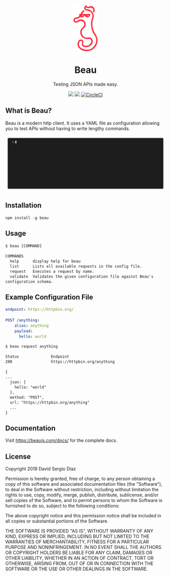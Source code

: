 <div align="center">
    <img src="media/beau.png" height="144" alt="Beau's Logo is a Seahorse" />
</div>

<h1 align="center">Beau</h1>
<p align="center">Testing JSON APIs made easy.</p>
<p align="center">
    <a href="https://codeclimate.com/github/Seich/Beau/maintainability"><img src="https://api.codeclimate.com/v1/badges/bc2de4d71893d6a2d18b/maintainability" /></a>
    <a href="https://codeclimate.com/github/Seich/Beau/test_coverage"><img src="https://api.codeclimate.com/v1/badges/bc2de4d71893d6a2d18b/test_coverage" /></a>
    <a href="https://circleci.com/gh/Seich/Beau/tree/master"><img src="https://circleci.com/gh/Seich/Beau/tree/master.svg?style=svg" alt="CircleCI"></a>
</p>

## What is Beau?

Beau is a modern http client. It uses a YAML file as configuration allowing you
to test APIs without having to write lengthy commands.

<div align="center">
    <img src="media/usage.gif" alt="A gif showing how beau works." />
</div>

## Installation

    npm install -g beau

## Usage

    $ beau [COMMAND]

    COMMANDS
      help      display help for beau
      list      Lists all available requests in the config file.
      request   Executes a request by name.
      validate  Validates the given configuration file against Beau's configuration schema.

## Example Configuration File

```yaml
endpoint: https://httpbin.org/

POST /anything:
    alias: anything
    payload:
      hello: world
```

```
$ beau request anything

Status              Endpoint
200                 https://httpbin.org/anything

{
...
  json: {
    hello: "world"
  },
  method: "POST",
  url: "https://httpbin.org/anything"
  ...
}
```

## Documentation

Visit https://beaujs.com/docs/ for the complete docs.

## License

Copyright 2018 David Sergio Díaz

Permission is hereby granted, free of charge, to any person obtaining a copy of
this software and associated documentation files (the "Software"), to deal in
the Software without restriction, including without limitation the rights to
use, copy, modify, merge, publish, distribute, sublicense, and/or sell copies of
the Software, and to permit persons to whom the Software is furnished to do so,
subject to the following conditions:

The above copyright notice and this permission notice shall be included in all
copies or substantial portions of the Software.

THE SOFTWARE IS PROVIDED "AS IS", WITHOUT WARRANTY OF ANY KIND, EXPRESS OR
IMPLIED, INCLUDING BUT NOT LIMITED TO THE WARRANTIES OF MERCHANTABILITY, FITNESS
FOR A PARTICULAR PURPOSE AND NONINFRINGEMENT. IN NO EVENT SHALL THE AUTHORS OR
COPYRIGHT HOLDERS BE LIABLE FOR ANY CLAIM, DAMAGES OR OTHER LIABILITY, WHETHER
IN AN ACTION OF CONTRACT, TORT OR OTHERWISE, ARISING FROM, OUT OF OR IN
CONNECTION WITH THE SOFTWARE OR THE USE OR OTHER DEALINGS IN THE SOFTWARE.

